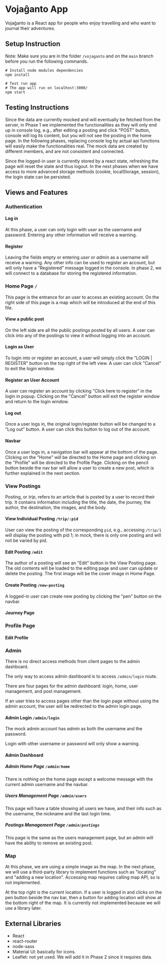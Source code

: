# Vojaĝanto App

Vojaĝanto is a React app for people who enjoy travelling and who want to journal their adventures.

## Setup Instruction

Note: Make sure you are in the folder `/vojaganto` and on the `main` branch before you run the following commands.

```shell
# Install node modules dependencies
npm install

# Test run app
# The app will run on localhost:3000/
npm start
```

## Testing Instructions

Since the data are currently mocked and will eventually be fetched from the server, in Phase 1 we implemented the functionalities as they will only end up in console log, e.g., after editing a posting and click "POST" button, console will log its content, but you will not see the posting in the home page. In the following phases, replacing console log by actual api functions will easily make the functionalities real. The mock data are created by different members, and are not consistent and connected.

Since the logged-in user is currently stored by a react state, refreshing the page will reset the state and thus logout. In the next phases when we have access to more advanced storage methods (cookie, localStorage, session), the login state can be persisted.

## Views and Features

### Authentication

#### Log in

At this phase, a user can only login with *user* as the username and password. Entering any other information will receive a warning.

#### Register

Leaving the fields empty or entering *user* or *admin* as a username will receive a warning. Any other info can be used to register an account, but will only have a "Registered" message logged in the console. In phase 2, we will connect to a database for storing the registered information.

### Home Page `/`

This page is the entrance for an user to access an existing account. On the right side of this page is a map which will be introduced at the end of this file.

#### View a public post

On the left side are all the public postings posted by all users. A user can click into any of the postings to view it without logging into an account.  

#### Login as User

To login into or register an account, a user will simply click the "LOGIN | REGISTER" button on the top right of the left view. A user can click "Cancel" to exit the login window.

#### Register an User Account

A user can register an account by clicking "Click here to register" in the login in popup. Clicking on the "Cancel" button will exit the register window and return to the login window.

#### Log out

Once a user logs in, the original login/register button will be changed to a "Log out” button. A user can click this button to log out of the account.

#### Navbar

Once a user logs in, a navigation bar will appear at the bottom of the page. Clicking on the "Home" will be directed to the Home page and clicking on the "Profile" will be directed to the Profile Page. Clicking on the pencil button beside the nav bar will allow a user to create a new post, which is further explained in the next section.

### View Postings

Posting, or *trip*, refers to an article that is posted by a user to record their trip. It contains information including the title, the date, the journey, the author, the destination, the images, and the body.

#### View Individual Posting `/trip/:pid`

User can view the posting of the corresponding `pid`, e.g., accessing `/trip/1` will display the posting with pid 1; in mock, there is only one posting and will not be varied by pid.

#### Edit Posting `/edit`

The author of a posting will see an "Edit" button in the View Posting page. The old contents will be loaded to the editing page and user can update or delete the posting. The first image will be the cover image in Home Page.

#### Create Posting `/new-posting`

A logged-in user can create new posting by clicking the "pen" button on the navbar.

#### Journey Page

### Profile Page

#### Edit Profile

### Admin

There is no direct access methods from client pages to the admin dashboard.

The only way to access admin dashboard is to access `/admin/login` route.

There are four pages for the admin dashboard: login, home, user management, and post management.

If an user tries to access pages other than the login page without using the admin account, the user will be redirected to the admin login page.

#### Admin Login `/admin/login`

The mock admin account has *admin* as both the username and the password.

Login with other username or password will only show a warning.

#### Admin Dashboard

##### Admin Home Page `/admin/home`

There is nothing on the home page except a welcome message with the current admin username and the navbar.

##### Users Management Page `/admin/users`

This page will have a table showing all users we have, and their info such as the username, the nickname and the last login time.

##### Postings Management Page `/admin/postings`

This page is the same as the users management page, but an admin will have the ability to remove an existing post.

### Map

At this phase, we are using a simple image as the map. In the next phase, we will use a third-party library to implement functions such as "locating" and "adding a new location". Accessing map requires calling map API, so is not implemented.

At the top right is the current location. If a user is logged in and clicks on the pen button beside the nav bar, then a button for adding location will show at the bottom right of the map. It is currently not implemented because we will use a library later.

## External Libraries

- React
- react-router
- node-sass
- Material UI: basically for icons.
- Leaflet: not yet used. We will add it in Phase 2 since it requires data.
